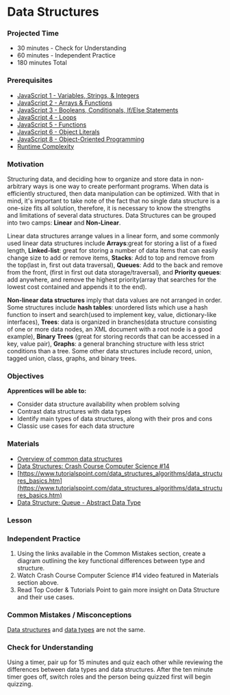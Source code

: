 # Data Structures

### Projected Time
- 30 minutes - Check for Understanding
- 60 minutes - Independent Practice 
- 180 minutes Total

### Prerequisites
- [JavaScript 1 - Variables, Strings, & Integers](https://github.com/Techtonica/curriculum/blob/master/javascript-1/javascript-1.md)
- [JavaScript 2 - Arrays & Functions](https://github.com/Techtonica/curriculum/blob/master/javascript-2/javascript-2.md)
- [JavaScript 3 - Booleans, Conditionals, If/Else Statements](https://github.com/Techtonica/curriculum/blob/master/javascript-3/javascript-3.md)
- [JavaScript 4 - Loops](https://github.com/Techtonica/curriculum/blob/master/javascript-4/javascript-4.md)
- [JavaScript 5 - Functions](https://github.com/Techtonica/curriculum/blob/master/javascript-5/javascript-5.md)
- [JavaScript 6 - Object Literals](https://github.com/Techtonica/curriculum/blob/master/javascript-6/object-literals.md)
- [JavaScript 8 - Object-Oriented Programming](https://github.com/Techtonica/curriculum/blob/master/javascript-8/javascript-8.md)
- [Runtime Complexity](https://github.com/Techtonica/curriculum/tree/master/runtime-complexity)


### Motivation
Structuring data, and deciding how to organize and store data in non-arbitrary ways is one way to create performant programs. When data is efficiently structured, then data manipulation can be optimized. With that in mind, it's important to take note of the fact that no single data structure is a one-size fits all solution, therefore, it is necessary to know the strengths and limitations of several data structures. Data Structures can be grouped into two camps: **Linear** and **Non-Linear**. 

Linear data structures arrange values in a linear form, and some commonly used linear data structures include
**Arrays**:great for storing a list of a fixed length,
**Linked-list**: great for storing a number of data items that can easily change size to add or remove items, 
**Stacks**: Add to top and remove from the top(last in, first out data traversal),
**Queues**: Add to the back and remove from the front, (first in first out data storage/traversal), and 
**Priority queues**: add anywhere, and remove the highest priority(array that searches for the lowest cost contained and appends it to the end).

**Non-linear data structures** imply that data values are not arranged in order. Some structures include 
**hash tables**: unordered lists which use a hash function to insert and search(used to implement key, value, dictionary-like interfaces), 
**Trees**: data is organized in branches(data structure consisting of one or more data nodes, an XML document with a root node is a good example),
**Binary Trees** (great for storing records that can be accessed in a key, value pair),
**Graphs**: a general branching structure with less strict conditions than a tree.
Some other data structures include record, union, tagged union, class, graphs, and binary trees.

### Objectives
**Apprentices will be able to:**
- Consider data structure availability when problem solving
- Contrast data structures with data types
- Identify main types of data structures, along with their pros and cons
- Classic use cases for each data structure

### Materials

- [Overview of common data structures](https://www.topcoder.com/community/data-science/data-science-tutorials/data-structures/)
- [Data Structures: Crash Course Computer Science #14 ](https://youtu.be/DuDz6B4cqVc)
- [https://www.tutorialspoint.com/data_structures_algorithms/data_structures_basics.htm](https://www.tutorialspoint.com/data_structures_algorithms/data_structures_basics.htm)
- [Data Structure: Queue - Abstract Data Type](https://youtu.be/PjQdvpWfCmE)

### Lesson


### Independent Practice 

1. Using the links available in the Common Mistakes section, create a diagram outlining the key functional differences between type and structure.
2. Watch Crash Course Computer Science #14 video featured in Materials section above.
3. Read Top Coder & Tutorials Point to gain more insight on Data Structure and their use cases.

### Common Mistakes / Misconceptions

[Data structures](https://en.wikipedia.org/wiki/Data_structure) and [data types](https://en.wikipedia.org/wiki/Data_type) are not the same. 

### Check for Understanding

Using a timer, pair up for 15 minutes and quiz each other while reviewing the differences between data types and data structures. After the ten minute timer goes off, switch roles and the person being quizzed first will begin quizzing.
